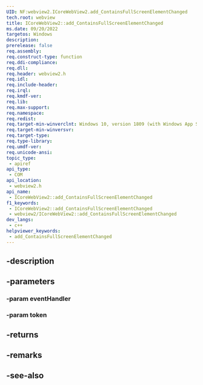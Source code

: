 ```yaml
---
UID: NF:webview2.ICoreWebView2.add_ContainsFullScreenElementChanged
tech.root: webview
title: ICoreWebView2::add_ContainsFullScreenElementChanged
ms.date: 09/20/2022
targetos: Windows
description: 
prerelease: false
req.assembly: 
req.construct-type: function
req.ddi-compliance: 
req.dll: 
req.header: webview2.h
req.idl: 
req.include-header: 
req.irql: 
req.kmdf-ver: 
req.lib: 
req.max-support: 
req.namespace: 
req.redist: 
req.target-min-winverclnt: Windows 10, version 1809 (with Windows App SDK 1.1 or later)
req.target-min-winversvr: 
req.target-type: 
req.type-library: 
req.umdf-ver: 
req.unicode-ansi: 
topic_type:
 - apiref
api_type:
 - COM
api_location:
 - webview2.h
api_name:
 - ICoreWebView2::add_ContainsFullScreenElementChanged
f1_keywords:
 - ICoreWebView2::add_ContainsFullScreenElementChanged
 - webview2/ICoreWebView2::add_ContainsFullScreenElementChanged
dev_langs:
 - c++
helpviewer_keywords:
 - add_ContainsFullScreenElementChanged
---
```


## -description

## -parameters

### -param eventHandler

### -param token

## -returns

## -remarks

## -see-also

